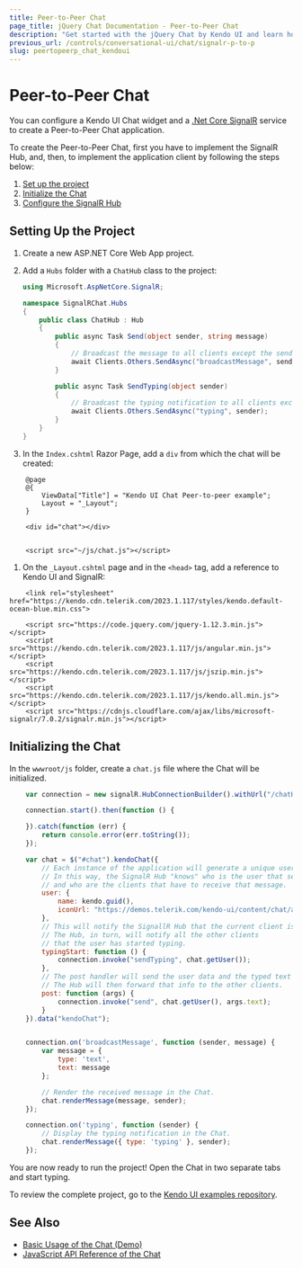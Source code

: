 ```yaml
---
title: Peer-to-Peer Chat
page_title: jQuery Chat Documentation - Peer-to-Peer Chat
description: "Get started with the jQuery Chat by Kendo UI and learn how to create a peer-to-peer Chat UI with ASP.NET Core SignalR."
previous_url: /controls/conversational-ui/chat/signalr-p-to-p
slug: peertopeerp_chat_kendoui
---
```


# Peer-to-Peer Chat

You can configure a Kendo UI Chat widget and a [.Net Core SignalR](https://docs.microsoft.com/en-us/aspnet/signalr/) service to create a Peer-to-Peer Chat application.

To create the Peer-to-Peer Chat, first you have to implement the SignalR Hub, and, then, to implement the application client by following the steps below:

1. [Set up the project](#setting-up-the-project)
1. [Initialize the Chat](#initializing-the-chat)
1. [Configure the SignalR Hub](#configuring-the-signalr-hub)

## Setting Up the Project

1. Create a new ASP.NET Core Web App project.

1. Add a `Hubs` folder with a `ChatHub` class to the project:

    ```cs
    using Microsoft.AspNetCore.SignalR;

    namespace SignalRChat.Hubs
    {
        public class ChatHub : Hub
        {
            public async Task Send(object sender, string message)
            {
                // Broadcast the message to all clients except the sender.
                await Clients.Others.SendAsync("broadcastMessage", sender, message);
            }

            public async Task SendTyping(object sender)
            {
                // Broadcast the typing notification to all clients except the sender.
                await Clients.Others.SendAsync("typing", sender);
            }
        }
    }

    ```
1. In the `Index.cshtml` Razor Page, add a `div` from which the chat will be created:

```
    @page
    @{
        ViewData["Title"] = "Kendo UI Chat Peer-to-peer example";
        Layout = "_Layout";
    }

    <div id="chat"></div>


    <script src="~/js/chat.js"></script>
```

1. On the `_Layout.cshtml` page and in the `<head>` tag, add a reference to Kendo UI and SignalR:

```
    <link rel="stylesheet" href="https://kendo.cdn.telerik.com/2023.1.117/styles/kendo.default-ocean-blue.min.css">

    <script src="https://code.jquery.com/jquery-1.12.3.min.js"></script>
    <script src="https://kendo.cdn.telerik.com/2023.1.117/js/angular.min.js"></script>
    <script src="https://kendo.cdn.telerik.com/2023.1.117/js/jszip.min.js"></script>
    <script src="https://kendo.cdn.telerik.com/2023.1.117/js/kendo.all.min.js"></script>
    <script src="https://cdnjs.cloudflare.com/ajax/libs/microsoft-signalr/7.0.2/signalr.min.js"></script>
```

## Initializing the Chat

In the `wwwroot/js` folder, create a `chat.js` file where the Chat will be initialized.

```js
    var connection = new signalR.HubConnectionBuilder().withUrl("/chatHub").build();

    connection.start().then(function () {

    }).catch(function (err) {
        return console.error(err.toString());
    });

    var chat = $("#chat").kendoChat({
        // Each instance of the application will generate a unique username.
        // In this way, the SignalR Hub "knows" who is the user that sends the message
        // and who are the clients that have to receive that message.
        user: {
            name: kendo.guid(),
            iconUrl: "https://demos.telerik.com/kendo-ui/content/chat/avatar.png"
        },
        // This will notify the SignallR Hub that the current client is typing.
        // The Hub, in turn, will notify all the other clients
        // that the user has started typing.
        typingStart: function () {
            connection.invoke("sendTyping", chat.getUser());
        },
        // The post handler will send the user data and the typed text to the SignalR Hub.
        // The Hub will then forward that info to the other clients.
        post: function (args) {
            connection.invoke("send", chat.getUser(), args.text);
        }
    }).data("kendoChat");


    connection.on('broadcastMessage', function (sender, message) {
        var message = {
            type: 'text',
            text: message
        };

        // Render the received message in the Chat.
        chat.renderMessage(message, sender);
    });

    connection.on('typing', function (sender) {
        // Display the typing notification in the Chat.
        chat.renderMessage({ type: 'typing' }, sender);
    });
```

You are now ready to run the project! Open the Chat in two separate tabs and start typing.

To review the complete project, go to the [Kendo UI examples repository](https://github.com/telerik/kendo-examples-asp-net).


## See Also

* [Basic Usage of the Chat (Demo)](https://demos.telerik.com/kendo-ui/chat/index)
* [JavaScript API Reference of the Chat](/api/javascript/ui/chat)
